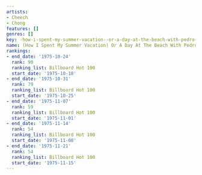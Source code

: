```yaml
---
artists:
- Cheech
- Chong
features: []
genres: []
key: -how-i-spent-my-summer-vacation--or-a-day-at-the-beach-with-pedro---man---p-cheech-chong
name: (How I Spent My Summer Vacation) Or A Day At The Beach With Pedro & Man - P
rankings:
- end_date: '1975-10-24'
  rank: 90
  ranking_list: Billboard Hot 100
  start_date: '1975-10-18'
- end_date: '1975-10-31'
  rank: 79
  ranking_list: Billboard Hot 100
  start_date: '1975-10-25'
- end_date: '1975-11-07'
  rank: 59
  ranking_list: Billboard Hot 100
  start_date: '1975-11-01'
- end_date: '1975-11-14'
  rank: 54
  ranking_list: Billboard Hot 100
  start_date: '1975-11-08'
- end_date: '1975-11-21'
  rank: 54
  ranking_list: Billboard Hot 100
  start_date: '1975-11-15'
---
```


